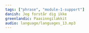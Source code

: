 ```yaml
---
tags: ["phrase", "module-1-support"]
danish: Jeg forstår dig ikke
greenlandic: Paasinngilakkit
audio: language/languages_13.mp3
---
```

